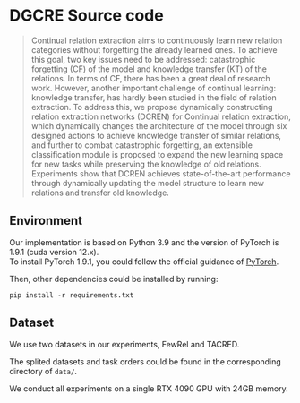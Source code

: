 # DGCRE Source code


> Continual relation extraction aims to continuously learn new relation categories without forgetting the already learned ones. To achieve this goal, two key issues need to be addressed: catastrophic forgetting (CF) of the model and knowledge transfer (KT) of the relations. In terms of CF, there has been a great deal of research work. However, another important challenge of continual learning: knowledge transfer, has hardly been studied in the field of relation extraction. To address this, we propose dynamically constructing relation extraction networks (DCREN) for Continual relation extraction, which dynamically changes the architecture of the model through six designed actions to achieve knowledge transfer of similar relations, and further to combat catastrophic forgetting, an extensible classification module is proposed to expand the new learning space for new tasks while preserving the knowledge of old relations. Experiments show that DCREN achieves state-of-the-art performance through dynamically updating the model structure to learn new relations and transfer old knowledge.

## Environment
Our implementation is based on Python 3.9 and the version of PyTorch is 1.9.1 (cuda version 12.x).  
To install PyTorch 1.9.1, you could follow the official guidance of [PyTorch](https://pytorch.org/).  



Then, other dependencies could be installed by running:
```
pip install -r requirements.txt
```

## Dataset
We use two datasets in our experiments, FewRel and TACRED.

The splited datasets and task orders could be found in the corresponding directory of `data/`.




We conduct all experiments on a single RTX 4090 GPU with 24GB memory.

